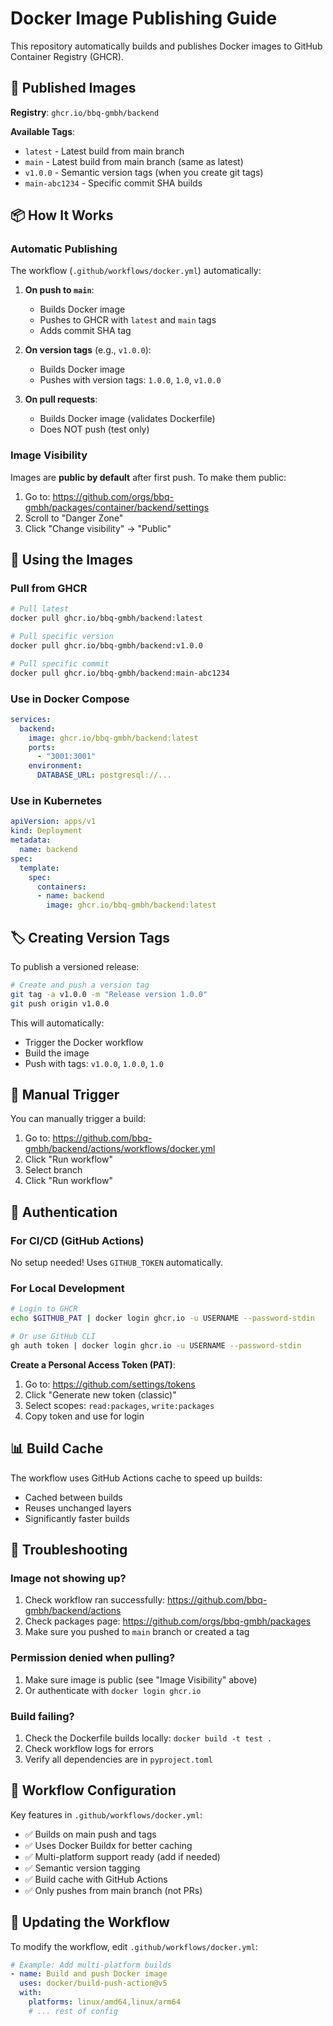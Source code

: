 # Docker Image Publishing Guide

This repository automatically builds and publishes Docker images to GitHub Container Registry (GHCR).

## 🐳 Published Images

**Registry**: `ghcr.io/bbq-gmbh/backend`

**Available Tags**:
- `latest` - Latest build from main branch
- `main` - Latest build from main branch (same as latest)
- `v1.0.0` - Semantic version tags (when you create git tags)
- `main-abc1234` - Specific commit SHA builds

## 📦 How It Works

### Automatic Publishing

The workflow (`.github/workflows/docker.yml`) automatically:

1. **On push to `main`**:
   - Builds Docker image
   - Pushes to GHCR with `latest` and `main` tags
   - Adds commit SHA tag

2. **On version tags** (e.g., `v1.0.0`):
   - Builds Docker image
   - Pushes with version tags: `1.0.0`, `1.0`, `v1.0.0`

3. **On pull requests**:
   - Builds Docker image (validates Dockerfile)
   - Does NOT push (test only)

### Image Visibility

Images are **public by default** after first push. To make them public:

1. Go to: https://github.com/orgs/bbq-gmbh/packages/container/backend/settings
2. Scroll to "Danger Zone"
3. Click "Change visibility" → "Public"

## 🚀 Using the Images

### Pull from GHCR

```bash
# Pull latest
docker pull ghcr.io/bbq-gmbh/backend:latest

# Pull specific version
docker pull ghcr.io/bbq-gmbh/backend:v1.0.0

# Pull specific commit
docker pull ghcr.io/bbq-gmbh/backend:main-abc1234
```

### Use in Docker Compose

```yaml
services:
  backend:
    image: ghcr.io/bbq-gmbh/backend:latest
    ports:
      - "3001:3001"
    environment:
      DATABASE_URL: postgresql://...
```

### Use in Kubernetes

```yaml
apiVersion: apps/v1
kind: Deployment
metadata:
  name: backend
spec:
  template:
    spec:
      containers:
      - name: backend
        image: ghcr.io/bbq-gmbh/backend:latest
```

## 🏷️ Creating Version Tags

To publish a versioned release:

```bash
# Create and push a version tag
git tag -a v1.0.0 -m "Release version 1.0.0"
git push origin v1.0.0
```

This will automatically:
- Trigger the Docker workflow
- Build the image
- Push with tags: `v1.0.0`, `1.0.0`, `1.0`

## 🔧 Manual Trigger

You can manually trigger a build:

1. Go to: https://github.com/bbq-gmbh/backend/actions/workflows/docker.yml
2. Click "Run workflow"
3. Select branch
4. Click "Run workflow"

## 🔐 Authentication

### For CI/CD (GitHub Actions)

No setup needed! Uses `GITHUB_TOKEN` automatically.

### For Local Development

```bash
# Login to GHCR
echo $GITHUB_PAT | docker login ghcr.io -u USERNAME --password-stdin

# Or use GitHub CLI
gh auth token | docker login ghcr.io -u USERNAME --password-stdin
```

**Create a Personal Access Token (PAT)**:
1. Go to: https://github.com/settings/tokens
2. Click "Generate new token (classic)"
3. Select scopes: `read:packages`, `write:packages`
4. Copy token and use for login

## 📊 Build Cache

The workflow uses GitHub Actions cache to speed up builds:
- Cached between builds
- Reuses unchanged layers
- Significantly faster builds

## 🐛 Troubleshooting

### Image not showing up?

1. Check workflow ran successfully: https://github.com/bbq-gmbh/backend/actions
2. Check packages page: https://github.com/orgs/bbq-gmbh/packages
3. Make sure you pushed to `main` branch or created a tag

### Permission denied when pulling?

1. Make sure image is public (see "Image Visibility" above)
2. Or authenticate with `docker login ghcr.io`

### Build failing?

1. Check the Dockerfile builds locally: `docker build -t test .`
2. Check workflow logs for errors
3. Verify all dependencies are in `pyproject.toml`

## 📝 Workflow Configuration

Key features in `.github/workflows/docker.yml`:

- ✅ Builds on main push and tags
- ✅ Uses Docker Buildx for better caching
- ✅ Multi-platform support ready (add if needed)
- ✅ Semantic version tagging
- ✅ Build cache with GitHub Actions
- ✅ Only pushes from main branch (not PRs)

## 🔄 Updating the Workflow

To modify the workflow, edit `.github/workflows/docker.yml`:

```yaml
# Example: Add multi-platform builds
- name: Build and push Docker image
  uses: docker/build-push-action@v5
  with:
    platforms: linux/amd64,linux/arm64
    # ... rest of config
```
